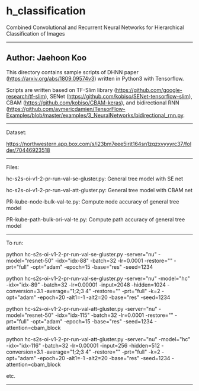 # h_classification
Combined Convolutional and Recurrent Neural Networks for Hierarchical Classification of Images

---------------------------------------------------------------
Author: Jaehoon Koo
---------------------------------------------------------------
This directory contains sample scripts of DHNN paper (https://arxiv.org/abs/1809.09574v3) written in Python3 with Tensorflow.

Scripts are written based on TF-Slim library (https://github.com/google-research/tf-slim), SENet (https://github.com/kobiso/SENet-tensorflow-slim), CBAM (https://github.com/kobiso/CBAM-keras), and bidirectional RNN (https://github.com/aymericdamien/TensorFlow-Examples/blob/master/examples/3_NeuralNetworks/bidirectional_rnn.py.

---------------------------------------------------------------
Dataset:

https://northwestern.app.box.com/s/i23bm7eee5irjt164sn1zqzxvyyyrc37/folder/70446923518

---------------------------------------------------------------
Files:

hc-s2s-oi-v1-2-pr-run-val-se-gluster.py: General tree model with SE net

hc-s2s-oi-v1-2-pr-run-val-att-gluster.py: General tree model with CBAM net

PR-kube-node-bulk-val-te.py: Compute node accuracy of general tree model

PR-kube-path-bulk-ori-val-te.py: Compute path accuracy of general tree model

---------------------------------------------------------------
To run:

python hc-s2s-oi-v1-2-pr-run-val-se-gluster.py -server="nu" -model="resnet-50" -idx="idx-88" -batch=32 -lr=0.0001 -restore="" -prt="full" -opt="adam" -epoch=15 -base="res" -seed=1234

python hc-s2s-oi-v1-2-pr-run-val-se-gluster.py -server="nu" -model="hc" -idx="idx-89" -batch=32 -lr=0.00001 -input=2048 -hidden=1024 -conversion=3.1 -average="1;2;3 4" -restore="" -prt="full" -k=2 -opt="adam" -epoch=20 -alt1=-1 -alt2=20 -base="res" -seed=1234

python hc-s2s-oi-v1-2-pr-run-val-att-gluster.py -server="nu" -model="resnet-50" -idx="idx-115" -batch=32 -lr=0.0001 -restore="" -prt="full" -opt="adam" -epoch=15 -base="res" -seed=1234 -attention=cbam_block

python hc-s2s-oi-v1-2-pr-run-val-att-gluster.py -server="nu" -model="hc" -idx="idx-116" -batch=32 -lr=0.00001 -input=256 -hidden=512 -conversion=3.1 -average="1;2;3 4" -restore="" -prt="full" -k=2 -opt="adam" -epoch=20 -alt1=-1 -alt2=20 -base="res" -seed=1234 -attention=cbam_block
 
etc.

---------------------------------------------------------------
